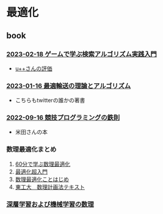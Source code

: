 # 最適化

## book

### [2023-02-18 ゲームで学ぶ検索アルゴリズム実践入門](https://www.amazon.co.jp/dp/4297133601)

- [u++さんの評価](https://twitter.com/upura0/status/1632027942841913344)

### [2023-01-16 最適輸送の理論とアルゴリズム](https://www.amazon.co.jp/dp/4065305144)

- こちらもtwitterの誰かの著書

### [2022-09-16 競技プログラミングの鉄則](https://www.amazon.co.jp/dp/483997750X)

- 米田さんの本

### 数理最適化まとめ

1. [60分で学ぶ数理最適化](https://speakerdeck.com/umepon/mathematical-optimization-in-60-minutes)
2. [最適化超入門](https://slideshare.net/tkm2261/ss-42149384)
3. [数理最適化ことはじめ](https://speakerdeck.com/e869120/introduction-to-mathematical-optimization-5cdef842-50f6-4e46-ab2d-549cf85c1b81)
4. [東工大　数理計画法テキスト](http://me.titech.ac.jp/~mizu_lab/text.html)

### [深層学習および機械学習の数理](http://ibis.t.u-tokyo.ac.jp/suzuki/lecture/2020/intensive2/%E8%AC%9B%E7%BE%A91.pdf)